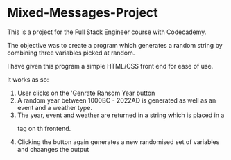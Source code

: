 # Mixed-Messages-Project

This is a project for the Full Stack Engineer course with Codecademy. 

The objective was to create a program which generates a random string by combining three variables picked at random. 

I have given this program a simple HTML/CSS front end for ease of use. 

It works as so:
  1. User clicks on the 'Genrate Ransom Year button
  2. A random year between 1000BC  - 2022AD is generated as well as an event and a weather type.
  3. The year, event and weather are returned in a string which is placed in a <p> tag on th frontend.
  4. Clicking the button again generates a new randomised set of variables and chaanges the output

